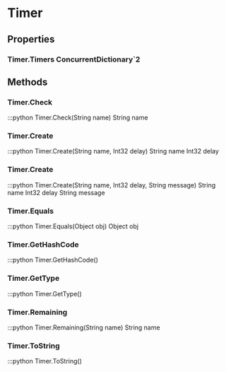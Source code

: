 # Timer    

## Properties  
### Timer.Timers __ConcurrentDictionary`2__ 
## Methods  
### Timer.Check
:::python
Timer.Check(String name)
  String name
### Timer.Create
:::python
Timer.Create(String name, Int32 delay)
  String name 
  Int32 delay
### Timer.Create
:::python
Timer.Create(String name, Int32 delay, String message)
  String name 
  Int32 delay 
  String message
### Timer.Equals
:::python
Timer.Equals(Object obj)
  Object obj
### Timer.GetHashCode
:::python
Timer.GetHashCode()
### Timer.GetType
:::python
Timer.GetType()
### Timer.Remaining
:::python
Timer.Remaining(String name)
  String name
### Timer.ToString
:::python
Timer.ToString()